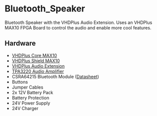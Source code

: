 # Bluetooth_Speaker
Bluetooth Speaker with the VHDPlus Audio Extension. Uses an VHDPlus MAX10 FPGA Board to control the audio and enable more cool features.

## Hardware
- [VHDPlus Core MAX10](https://shop.vhdplus.com/product/vhdplus-core-max10/)
- [VHDPlus Shield MAX10](https://shop.vhdplus.com/product/vhdplus-shield-max10/)
- [VHDPlus Audio Extension](https://shop.vhdplus.com/product/vhdplus-audio-extension/)
- [TPA3220 Audio Amplifier](https://www.arrow.de/products/tpa3220evm-micro/texas-instruments)
- CSRA64215 Bluetooth Module ([Datasheet](https://www.tinyosshop.com/datasheet/CSRA64215%20QFN%20Data%20Sheet.pdf))
- Buttons
- Jumper Cables
- 2x 12V Battery Pack
- Battery Protection
- 24V Power Supply
- 24V Charger

